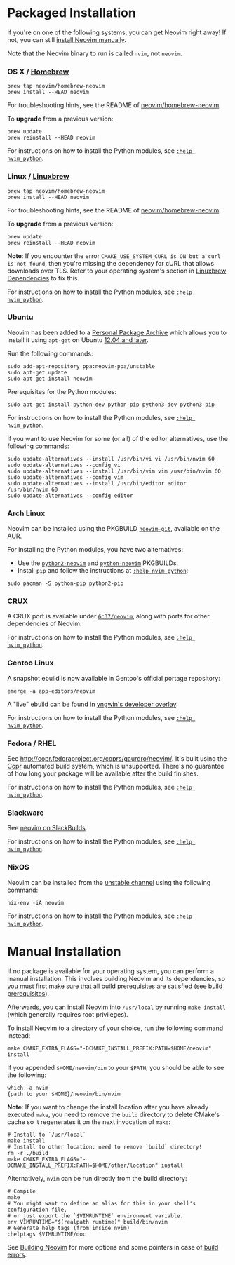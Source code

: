 # Packaged Installation

If you're on one of the following systems, you can get Neovim right away!
If not, you can still [install Neovim manually](#manual-installation).

Note that the Neovim binary to run is called `nvim`, not `neovim`.

### OS X / [Homebrew](http://brew.sh)

```
brew tap neovim/homebrew-neovim
brew install --HEAD neovim
```

For troubleshooting hints, see the README of [neovim/homebrew-neovim](https://github.com/neovim/homebrew-neovim).

To **upgrade** from a previous version:

```
brew update
brew reinstall --HEAD neovim
```

For instructions on how to install the Python modules, see [`:help nvim_python`](http://neovim.io/doc/user/nvim_python.html).

### Linux / [Linuxbrew](http://brew.sh/linuxbrew/)

```
brew tap neovim/homebrew-neovim
brew install --HEAD neovim
```

For troubleshooting hints, see the README of [neovim/homebrew-neovim](https://github.com/neovim/homebrew-neovim).

To **upgrade** from a previous version:

```
brew update
brew reinstall --HEAD neovim
```

**Note**: If you encounter the error `CMAKE_USE_SYSTEM_CURL is ON but a curl is not found`, then you're missing the dependency for cURL that allows downloads over TLS. Refer to your operating system's section in [Linuxbrew Dependencies](https://github.com/Homebrew/linuxbrew#dependencies) to fix this.

For instructions on how to install the Python modules, see [`:help nvim_python`](http://neovim.io/doc/user/nvim_python.html).

### Ubuntu

Neovim has been added to a [Personal Package Archive](https://launchpad.net/~neovim-ppa/+archive/ubuntu/unstable) which allows you to install it using `apt-get` on Ubuntu [12.04 and later](https://wiki.ubuntu.com/Releases).

Run the following commands:

```
sudo add-apt-repository ppa:neovim-ppa/unstable
sudo apt-get update
sudo apt-get install neovim
```

Prerequisites for the Python modules:

```
sudo apt-get install python-dev python-pip python3-dev python3-pip
```

For instructions on how to install the Python modules, see [`:help nvim_python`](http://neovim.io/doc/user/nvim_python.html).

If you want to use Neovim for some (or all) of the editor alternatives, use the following commands:

```
sudo update-alternatives --install /usr/bin/vi vi /usr/bin/nvim 60
sudo update-alternatives --config vi
sudo update-alternatives --install /usr/bin/vim vim /usr/bin/nvim 60
sudo update-alternatives --config vim
sudo update-alternatives --install /usr/bin/editor editor /usr/bin/nvim 60
sudo update-alternatives --config editor
```

### Arch Linux

Neovim can be installed using the PKGBUILD [`neovim-git`](https://aur.archlinux.org/packages/neovim-git), available on the [AUR](https://wiki.archlinux.org/index.php/Arch_User_Repository).

For installing the Python modules, you have two alternatives:

 * Use the [`python2-neovim`](https://aur.archlinux.org/packages/python2-neovim) and [`python-neovim`](https://aur.archlinux.org/packages/python-neovim) PKGBUILDs.
 * Install `pip` and follow the instructions at [`:help nvim_python`](http://neovim.io/doc/user/nvim_python.html):

```
sudo pacman -S python-pip python2-pip
```

### CRUX

A CRUX port is available under [`6c37/neovim`](https://github.com/6c37/crux-ports), along with ports for other dependencies of Neovim.

For instructions on how to install the Python modules, see [`:help nvim_python`](http://neovim.io/doc/user/nvim_python.html).

### Gentoo Linux

A snapshot ebuild is now available in Gentoo's official portage repository: 

```
emerge -a app-editors/neovim
```

A "live" ebuild can be found in [yngwin's developer overlay](http://cgit.gentooexperimental.org/dev/yngwin.git/tree/app-editors/neovim).

For instructions on how to install the Python modules, see [`:help nvim_python`](http://neovim.io/doc/user/nvim_python.html).

### Fedora / RHEL

See http://copr.fedoraproject.org/coprs/gaurdro/neovim/. It's built using the [Copr](https://copr.fedoraproject.org/) automated build system, which is unsupported. There's no guarantee of how long your package will be available after the build finishes.

For instructions on how to install the Python modules, see [`:help nvim_python`](http://neovim.io/doc/user/nvim_python.html).

### Slackware

See [neovim on SlackBuilds](http://slackbuilds.org/apps/neovim/).

For instructions on how to install the Python modules, see [`:help nvim_python`](http://neovim.io/doc/user/nvim_python.html).

### NixOS

Neovim can be installed from the [unstable channel](http://nixos.org/nixos/manual/#sec-upgrading) using the following command:

```
nix-env -iA neovim
```

For instructions on how to install the Python modules, see [`:help nvim_python`](http://neovim.io/doc/user/nvim_python.html).

# Manual Installation

If no package is available for your operating system, you can perform a manual installation. This involves building Neovim and its dependencies, so you must first make sure that all build prerequisites are satisfied (see [build prerequisites](Building-Neovim#build-prerequisites)).

Afterwards, you can install Neovim into `/usr/local` by running `make install` (which generally requires root privileges).

To install Neovim to a directory of your choice, run the following command instead:

```
make CMAKE_EXTRA_FLAGS="-DCMAKE_INSTALL_PREFIX:PATH=$HOME/neovim" install
```

If you appended `$HOME/neovim/bin` to your `$PATH`, you should be able to see the following:

```
which -a nvim
{path to your $HOME}/neovim/bin/nvim
```

**Note**: If you want to change the install location after you have already executed `make`, you need to remove the `build` directory to delete CMake's cache so it regenerates it on the next invocation of `make`:

```
# Install to `/usr/local`
make install
# Install to other location: need to remove `build` directory!
rm -r ./build
make CMAKE_EXTRA_FLAGS="-DCMAKE_INSTALL_PREFIX:PATH=$HOME/other/location" install
```

Alternatively, `nvim` can be run directly from the build directory:

```
# Compile
make
# You might want to define an alias for this in your shell's configuration file,
# or just export the `$VIMRUNTIME` environment variable.
env VIMRUNTIME="$(realpath runtime)" build/bin/nvim
# Generate help tags (from inside nvim)
:helptags $VIMRUNTIME/doc
```

See [Building Neovim](Building-Neovim) for more options and some pointers in case of [build errors](Troubleshooting#build-issues).